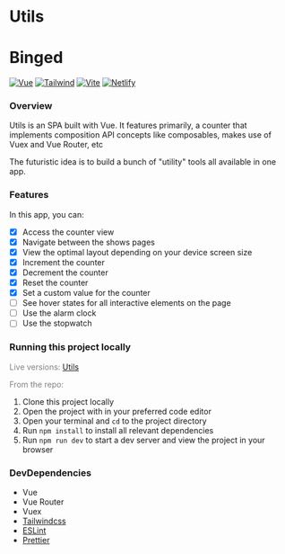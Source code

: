 # Utils

# Binged

[![Vue](https://img.shields.io/badge/-Vue.js-4fc08d?style=for-the-badge&logo=vuedotjs&logoColor=white)](https://vuejs.org) [![Tailwind](https://img.shields.io/badge/Tailwindcss-334155?style=for-the-badge&logo=tailwindcss)](https://tailwindcss.com/) [![Vite](https://img.shields.io/badge/vite-%23133332.svg?style=for-the-badge&logo=vite&logoColor=#00C7B7)](https://vitejs.dev/) [![Netlify](https://img.shields.io/badge/vercel-%23000000.svg?style=for-the-badge&logo=vercel)](https://www.vercel.com/)

### Overview

Utils is an SPA built with Vue. It features primarily, a counter that implements composition API concepts like composables, makes use of Vuex and Vue Router, etc

The futuristic idea is to build a bunch of "utility" tools all available in one app. 

### Features

In this app, you can:

- [x] Access the counter view
- [x] Navigate between the shows pages
- [x] View the optimal layout depending on your device screen size
- [x] Increment the counter
- [x] Decrement the counter
- [x] Reset the counter
- [x] Set a custom value for the counter
- [ ] See hover states for all interactive elements on the page
- [ ] Use the alarm clock
- [ ] Use the stopwatch

### Running this project locally

<font color="gray">Live versions:</font>
[Utils](https://utilss.vercel.app/)

<font color="gray">From the repo:</font>

1. Clone this project locally
2. Open the project with in your preferred code editor
3. Open your terminal and `cd` to the project directory
4. Run `npm install` to install all relevant dependencies
5. Run `npm run dev` to start a dev server and view the project in your browser

### DevDependencies

- Vue
- Vue Router
- Vuex
- [Tailwindcss](https://tailwindcss.com/)
- [ESLint](https://eslint.org/)
- [Prettier](https://prettier.io/)
